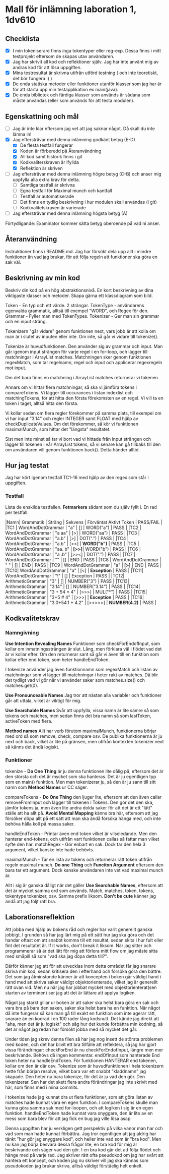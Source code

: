 # Mall för inlämning laboration 1, 1dv610

## Checklista
  - [x] I min tokeniserare finns inga tokentyper eller reg-exp. Dessa finns i mitt testprojekt eftersom de skapas utav användaren.
  - [x] Jag har skrivit all kod och reflektioner själv. Jag har inte använt mig av andras kod för att lösa uppgiften.
  - [x] Mina testresultat är skrivna utifrån utförd testning ( och inte teoretiskt, det bör fungera :) )
  - [x] De enda statiska metoder eller funktioner utanför klasser som jag har är för att starta upp min testapplikation ex main(java).
  - [x] De enda bibliotek och färdiga klasser som används är sådana som måste användas (eller som används för att testa modulen).

## Egenskattning och mål
  - [ ] Jag är inte klar eftersom jag vet att jag saknar något. Då skall du inte lämna in!
  - [x] Jag eftersträvar med denna inlämning godkänt betyg (E-D)
    - [x] De flesta testfall fungerar
    - [x] Koden är förberedd på Återanvändning
    - [x] All kod samt historik finns i git 
    - [x] Kodkvaliterskraven är ifyllda
    - [x] Reflektion är skriven
  - [ ] Jag eftersträvar med denna inlämning högre betyg (C-B) och anser mig uppfylla alla extra krav för detta. 
    - [ ] Samtliga testfall är skrivna
    - [ ] Egna testfall för Maximal munch och kantfall
    - [ ] Testfall är automatiserade
    - [ ] Det finns en tydlig beskrivning i hur modulen skall användas (i git)
    - [ ] Kodkvalitetskraven är varierade 
  - [ ] Jag eftersträvar med denna inlämning högsta betyg (A) 

Förtydligande: Examinator kommer sätta betyg oberoende på vad ni anser. 

## Återanvändning
Instruktioner finns i README.md. Jag har försökt dela upp allt i mindre funktioner än vad jag brukar, för att följa regeln att funktioner ska göra en sak väl.

## Beskrivning av min kod
Beskriv din kod på en hög abstraktionsnivå. En kort beskrivning av dina viktigaste klasser och metoder. Skapa gärna ett klassdiagram som bild. 

Token - En typ och ett värde. 2 strängar.
TokenType - användarens egenvalda grammatik, alltså till exempel "WORD", och Regex för den.
Grammar - Fyller man med TokenTypes.
Tokenizer - Ger man sin grammar och en input sträng.

Tokenizern "går vidare" genom funktionen next, vars jobb är att kolla om man är i slutet av inputen eller inte. Om inte, så går vi vidare till tokenize().

Tokenize är huvudfunktionen. Den använder sig av grammar och input. Man går igenom input strängen för varje regel i en for-loop, och lägger till matchningar i ArrayList matches. Matchningen sker genom funktionen regexMatch, som tar regelnamn, regel och input och applicerar regexregeln mot input.

Om det bara finns en matchning i ArrayList matches returnerar vi tokenen.

Annars om vi hittar flera matchningar, så ska vi jämföra tokens i compareTokens. Vi lägger till occurances i listan indexlist och matchingTokens, för att hitta den första förekomsten av en regel. Vi vill ta en token i taget, alltså hitta den första.

Vi kollar sedan om flera regler förekommer på samma plats, till exempel om vi har input "3.14" och regler INTEGER samt FLOAT med hjälp av checkDuplicateValues. Om det förekommer, så kör vi funktionen maximalMunch, som hittar det "längsta" resultatet.

Sist men inte minst så tar vi bort vad vi hittade från input strängen och lägger till tokenen i vår ArrayList tokens, så vi senare kan gå tillbaks till den om användaren vill genom funktionen back(). Detta händer alltid.


## Hur jag testat

Jag har kört igenom testfall TC1-16 med hjälp av den regex som står i uppgiften.

### Testfall
Lista de enskilda testfallen. **Fetmarkera** sådant som du själv fyllt i. En rad per testfall.

|Namn| Grammatik         | Sträng                | Sekvens | Förväntat Aktivt Token | PASS/FAIL |
|TC1 | WordAndDotGrammar | "a"                   | []      | WORD("a") | PASS |
|TC2 | WordAndDotGrammar | "a aa"                | [>]     | WORD("aa") | PASS |
|TC3 | WordAndDotGrammar | "a.b"                 | [>]     | DOT(".") | PASS |
|TC4 | WordAndDotGrammar | "a.b"                 | [>>]    | **WORD("b")** | PASS |
|TC5 | WordAndDotGrammar | "aa. b"               | **[>>]**| WORD("b") | PASS |
|TC6 | WordAndDotGrammar | "a .b"                | [>><]   | DOT(".") | PASS |
|TC7 | WordAndDotGrammar | ""                    | []      | END | PASS |
|TC8 | WordAndDotGrammar | " "                   | []      | END | PASS |
|TC9 | WordAndDotGrammar | "a"                   | **[>]** | END | PASS |
|TC10| WordAndDotGrammar | "a"                   | [<]     | **Exception** | PASS |
|TC11| WordAndDotGrammar | "!"                   | []      | Exception | PASS |
|TC12| ArithmeticGrammar | "3"                   | []      | NUMBER("3") | PASS |
|TC13| ArithmeticGrammar | "3.14"                | []      | NUMBER("3.14") | PASS |
|TC14| ArithmeticGrammar | "3 + 54 * 4"          | [>>>]   | MUL("*") | PASS |
|TC15| ArithmeticGrammar | "3+5 # 4"             | [>>>]   | **Exception** | PASS |
|TC16| ArithmeticGrammar | "3.0+54.1     + 4.2"  | [><>>>] | **NUMBER(4.2)** | PASS |

## Kodkvalitetskrav

### Namngivning

**Use Intention Revealing Names**
Funktioner som checkForEndofInput, som kollar om inmatningssträngen är slut. Lång, men förklara väl i flödet vad det är vi kollar efter. Om den returnerar sant så går vi även till en funktion som kollar efter end token, som heter handleEndToken.

I tokenize använder jag även funktionnamn som regexMatch och listan av matchningar som vi lägger till matchningar i heter rakt av matches. Då blir det tydligt vad vi gör när vi använder saker som matches.size() och matches.get(0). 

**Use Pronounceable Names**
Jag tror att nästan alla variabler och funktioner går att uttala, vilket är viktigt för mig.

**Use Searchable Names**
Svår att uppfylla, vissa namn är lite sämre så som tokens och matches, men sedan finns det bra namn så som lastToken, activeToken med flera. 

**Method names**
Allt har verb förutom maximalMunch, funktionerna börjar med ord så som remove, check, compare osv. De publika funktionerna är ju next och back, vilket är lite på gränsen, men utifrån kontexten tokenizer.next så känns det ändå logiskt.

### Funktioner

tokenize - **Do One Thing** är ju denna funktionen lite dålig på, eftersom det är den största och det är mycket som ska hanteras. Det är ju egentligen typ som en main() funktion. Men man tokenizerar ju, så den är ju sann till sitt namn som **Method Names** ur CC säger.

compareTokens - **Do One Thing** den ljuger lite, eftersom att den även callar removeFromInput och lägger till tokenen i Tokens. Den gör det den ska, jämför tokens ja, men även lite andra dolda saker för att det är ett "lätt" ställe att ha allt på. **Avoid Mental Mapping** känns bra här, eftersom att jag försöker döpa allt på ett sätt att man ska ändå försöka hänga med, och inte behöva hålla koll på massa saker.

handleEndToken - Printar även end token vilket är vilseledande. Men den hanterar end-tokens, och utifrån vart funktionen callas så fattar man vilket syfte den har.
matchRegex - Gör enbart en sak. Dock tar den hela 3 argument, vilket kanske inte hade behövts. 

maximalMunch - Tar en lista av tokens och returnerar rätt token utifrån regeln maximal munch. **Do one Thing** och **Funciton Argument** eftersom den bara tar ett argument. Dock kanske användaren inte vet vad maximal munch är.

Allt i sig är ganska dåligt när det gäller **Use Searchable Names**, eftersom att det är mycket samma ord som används. Match, matches, token, tokens, tokentype tokenizer, osv. Samma prefix liksom. **Don't be cute** känner jag ändå att jag följt rätt bra.

## Laborationsreflektion

Att jobba med hjälp av bokens råd och regler har varit generellt ganska jobbigt. I grunden så har jag lärt mig på ett sätt hur jag ska göra och det handar oftast om att snabbt komma till ett resultat, sedan skita i hur fult eller fint det resultatet är. If it works, don't break it liksom. När jag sitter och programmerar så är det lätt för mig att förlora mitt flow om jag måste sitta med småpill så som "vad ska jag döpa detta till?". 

Därför känner jag att för att utvecklas inom detta området får jag snarare skriva min kod, sedan kritisera den i efterhand och försöka göra den bättre. Det som jag åtminstonde känner är att koncepten i boken går väldigt hand i hand med att skriva saker väldigt objektorienterade, vilket jag är generellt rätt ovan vid. Men nu när jag har jobbat mycket med objektorienterat(sen starten av terminen) ser jag att det är lättare att applya logiken.

Något jag starkt gillar ur boken är att saker ska helst bara göra en sak och vara bra på bara den saken, saker ska helst bara ha en funktion. När något då inte fungerar så kan man gå till exakt en funktion som inte agerar rätt, snarare än en kodrad i en 100 rader lång kodsnutt. Det kände jag direkt att "aha, men det är ju logiskt" och såg hur det kunde förbättra min kodning, så det är något jag redan har försökt jobba med så mycket det går.

Under tiden jag skrev denna filen så har jag nog insett de största problemen med koden, och det har blivit ett bra tillfälle att reflektera, så jag har gjort vissa förändringar:
checkForEnd är nu checkForEndofInput, längre men mer beskrivande. Behövs då ingen kommentar.
endOfInput som hanterade End token heter nu handleEndToken. För funktionen HANTERAR end tokenen, kollar om den är där osv.
Tokenize som är huvudfunktionen i hela tokenizern hette från början resolve, vilket bara var ett snabbt "kladdnamn" jag skapade. Den heter nu bara tokenize, för det är ju vad den gör. Den tokenizerar.
Sen har det skett flera andra förändringar jag inte skrivit med här, som finns med i mina commits.

I tokenize hade jag kunnat dra ut flera funktioner, som att göra listan av matches hade kunnat vara en egen funktion. I compareTokens skulle man kunna göra samma sak med for-loopen, och att logiken i sig är en egen funktion. handleEndToken hade kunnat vara snyggare, den är lite av en mess som bara blev för att jag fick en bug jag ville lösa asap.

Denna uppgiften har ju verkligen gett perspektiv på vilka vanor man har och vad som man hade kunnat förbättra. Jag tror egentligen att jag aldrig har tänkt "hur gör jag snyggare kod", och heller inte vad som är "bra kod". Men nu kan jag börja besvara dessa frågor lite, en bra kod för mig är beskrivande och säger vad den gör. I en bra kod går det att följa flödet och hänge med på varje rad. Jag skriver rätt ofta pseudokod om jag har svårt att hantera ett koncept, och koden jag nu skriver vill jag ska kännas som pseudokoden jag brukar skriva, alltså väldigt förståelig helt enkelt.

